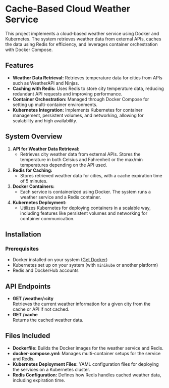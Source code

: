# Cache-Based Cloud Weather Service

This project implements a cloud-based weather service using Docker and Kubernetes. The system retrieves weather data from external APIs, caches the data using Redis for efficiency, and leverages container orchestration with Docker Compose.

## Features
- **Weather Data Retrieval:** Retrieves temperature data for cities from APIs such as WeatherAPI and Ninjas.
- **Caching with Redis:** Uses Redis to store city temperature data, reducing redundant API requests and improving performance.
- **Container Orchestration:** Managed through Docker Compose for setting up multi-container environments.
- **Kubernetes Integration:** Implements Kubernetes for container management, persistent volumes, and networking, allowing for scalability and high availability.

## System Overview
1. **API for Weather Data Retrieval:**  
   - Retrieves city weather data from external APIs. Stores the temperature in both Celsius and Fahrenheit or the max/min temperatures depending on the API used.
2. **Redis for Caching:**  
   - Stores retrieved weather data for cities, with a cache expiration time of 5 minutes.
3. **Docker Containers:**  
   - Each service is containerized using Docker. The system runs a weather service and a Redis container.
4. **Kubernetes Deployment:**  
   - Utilizes Kubernetes for deploying containers in a scalable way, including features like persistent volumes and networking for container communication.

## Installation

### Prerequisites
- Docker installed on your system ([Get Docker](https://docs.docker.com/get-docker/))
- Kubernetes set up on your system (with `minikube` or another platform)
- Redis and DockerHub accounts

## API Endpoints
- **GET /weather/:city**  
   Retrieves the current weather information for a given city from the cache or API if not cached.
- **GET /cache**  
   Returns the cached weather data.

## Files Included
- **Dockerfile:** Builds the Docker images for the weather service and Redis.
- **docker-compose.yml:** Manages multi-container setups for the service and Redis.
- **Kubernetes Deployment Files:** YAML configuration files for deploying the services on a Kubernetes cluster.
- **Redis Configuration:** Defines how Redis handles cached weather data, including expiration time.
